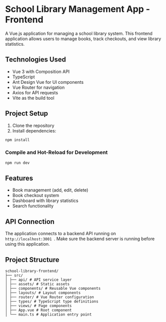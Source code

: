 # School Library Management App - Frontend

A Vue.js application for managing a school library system. This frontend application allows users to manage books, track checkouts, and view library statistics.

## Technologies Used

- Vue 3 with Composition API
- TypeScript
- Ant Design Vue for UI components
- Vue Router for navigation
- Axios for API requests
- Vite as the build tool

## Project Setup

1. Clone the repository
2. Install dependencies:

```sh
npm install
```

### Compile and Hot-Reload for Development

```sh
npm run dev
```

## Features

- Book management (add, edit, delete)
- Book checkout system
- Dashboard with library statistics
- Search functionality

## API Connection

The application connects to a backend API running on
`http://localhost:3001 `. Make sure the backend server is running before using this application.

## Project Structure

```PlainText
school-library-frontend/
├── src/
│ ├── api/ # API service layer
│ ├── assets/ # Static assets
│ ├── components/ # Reusable Vue components
│ ├── layouts/ # Layout components
│ ├── router/ # Vue Router configuration
│ ├── types/ # TypeScript type definitions
│ ├── views/ # Page components
│ ├── App.vue # Root component
│ └── main.ts # Application entry point
```
